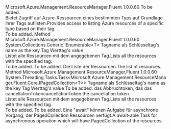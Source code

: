 <Type Name="ISupportsListingByTag&lt;T&gt;" FullName="Microsoft.Azure.Management.ResourceManager.Fluent.Core.CollectionActions.ISupportsListingByTag&lt;T&gt;">
  <TypeSignature Language="C#" Value="public interface ISupportsListingByTag&lt;T&gt;" />
  <TypeSignature Language="ILAsm" Value=".class public interface auto ansi abstract ISupportsListingByTag`1&lt;T&gt;" />
  <TypeSignature Language="DocId" Value="T:Microsoft.Azure.Management.ResourceManager.Fluent.Core.CollectionActions.ISupportsListingByTag`1" />
  <TypeSignature Language="VB.NET" Value="Public Interface ISupportsListingByTag(Of T)" />
  <TypeSignature Language="F#" Value="type ISupportsListingByTag&lt;'T&gt; = interface" />
  <AssemblyInfo>
    <AssemblyName>Microsoft.Azure.Management.ResourceManager.Fluent</AssemblyName>
    <AssemblyVersion>1.0.0.60</AssemblyVersion>
  </AssemblyInfo>
  <TypeParameters>
    <TypeParameter Name="T" />
  </TypeParameters>
  <Interfaces />
  <Docs>
    <typeparam name="T">To be added.</typeparam>
    <summary>
            <span data-ttu-id="ba910-101">Bietet Zugriff auf Azure-Ressourcen eines bestimmten Typs auf Grundlage ihrer Tags auflisten.</span><span class="sxs-lookup"><span data-stu-id="ba910-101">Provides access to listing Azure resources of a specific type based on their tag.</span></span>
            </summary>
    <remarks>To be added.</remarks>
  </Docs>
  <Members>
    <Member MemberName="ListByTag">
      <MemberSignature Language="C#" Value="public System.Collections.Generic.IEnumerable&lt;T&gt; ListByTag (string tagName, string tagValue);" />
      <MemberSignature Language="ILAsm" Value=".method public hidebysig newslot virtual instance class System.Collections.Generic.IEnumerable`1&lt;!T&gt; ListByTag(string tagName, string tagValue) cil managed" />
      <MemberSignature Language="DocId" Value="M:Microsoft.Azure.Management.ResourceManager.Fluent.Core.CollectionActions.ISupportsListingByTag`1.ListByTag(System.String,System.String)" />
      <MemberSignature Language="VB.NET" Value="Public Function ListByTag (tagName As String, tagValue As String) As IEnumerable(Of T)" />
      <MemberSignature Language="F#" Value="abstract member ListByTag : string * string -&gt; seq&lt;'T&gt;" Usage="iSupportsListingByTag.ListByTag (tagName, tagValue)" />
      <MemberType>Method</MemberType>
      <AssemblyInfo>
        <AssemblyName>Microsoft.Azure.Management.ResourceManager.Fluent</AssemblyName>
        <AssemblyVersion>1.0.0.60</AssemblyVersion>
      </AssemblyInfo>
      <ReturnValue>
        <ReturnType>System.Collections.Generic.IEnumerable&lt;T&gt;</ReturnType>
      </ReturnValue>
      <Parameters>
        <Parameter Name="tagName" Type="System.String" />
        <Parameter Name="tagValue" Type="System.String" />
      </Parameters>
      <Docs>
        <param name="tagName"><span data-ttu-id="ba910-102">Tagname als Schlüssel</span><span class="sxs-lookup"><span data-stu-id="ba910-102">tag's name as the key</span></span></param>
        <param name="tagValue"><span data-ttu-id="ba910-103">Tag Wert</span><span class="sxs-lookup"><span data-stu-id="ba910-103">tag's value</span></span></param>
        <summary>
            <span data-ttu-id="ba910-104">Listet alle Ressourcen mit dem angegebenen Tag.</span><span class="sxs-lookup"><span data-stu-id="ba910-104">Lists all the resources with the specified tag.</span></span>
            </summary>
        <returns>To be added.</returns>
        <remarks>To be added.</remarks>
        <return><span data-ttu-id="ba910-105">Die Liste der Ressourcen.</span><span class="sxs-lookup"><span data-stu-id="ba910-105">The list of resources.</span></span></return>
      </Docs>
    </Member>
    <Member MemberName="ListByTagAsync">
      <MemberSignature Language="C#" Value="public System.Threading.Tasks.Task&lt;Microsoft.Azure.Management.ResourceManager.Fluent.Core.IPagedCollection&lt;T&gt;&gt; ListByTagAsync (string tagName, string tagValue, bool loadAllPages = true, System.Threading.CancellationToken cancellationToken = null);" />
      <MemberSignature Language="ILAsm" Value=".method public hidebysig newslot virtual instance class System.Threading.Tasks.Task`1&lt;class Microsoft.Azure.Management.ResourceManager.Fluent.Core.IPagedCollection`1&lt;!T&gt;&gt; ListByTagAsync(string tagName, string tagValue, bool loadAllPages, valuetype System.Threading.CancellationToken cancellationToken) cil managed" />
      <MemberSignature Language="DocId" Value="M:Microsoft.Azure.Management.ResourceManager.Fluent.Core.CollectionActions.ISupportsListingByTag`1.ListByTagAsync(System.String,System.String,System.Boolean,System.Threading.CancellationToken)" />
      <MemberSignature Language="F#" Value="abstract member ListByTagAsync : string * string * bool * System.Threading.CancellationToken -&gt; System.Threading.Tasks.Task&lt;Microsoft.Azure.Management.ResourceManager.Fluent.Core.IPagedCollection&lt;'T&gt;&gt;" Usage="iSupportsListingByTag.ListByTagAsync (tagName, tagValue, loadAllPages, cancellationToken)" />
      <MemberType>Method</MemberType>
      <AssemblyInfo>
        <AssemblyName>Microsoft.Azure.Management.ResourceManager.Fluent</AssemblyName>
        <AssemblyVersion>1.0.0.60</AssemblyVersion>
      </AssemblyInfo>
      <ReturnValue>
        <ReturnType>System.Threading.Tasks.Task&lt;Microsoft.Azure.Management.ResourceManager.Fluent.Core.IPagedCollection&lt;T&gt;&gt;</ReturnType>
      </ReturnValue>
      <Parameters>
        <Parameter Name="tagName" Type="System.String" />
        <Parameter Name="tagValue" Type="System.String" />
        <Parameter Name="loadAllPages" Type="System.Boolean" />
        <Parameter Name="cancellationToken" Type="System.Threading.CancellationToken" />
      </Parameters>
      <Docs>
        <param name="tagName"><span data-ttu-id="ba910-106">Tagname als Schlüssel</span><span class="sxs-lookup"><span data-stu-id="ba910-106">tag's name as the key</span></span></param>
        <param name="tagValue"><span data-ttu-id="ba910-107">Tag Wert</span><span class="sxs-lookup"><span data-stu-id="ba910-107">tag's value</span></span></param>
        <param name="loadAllPages">To be added.</param>
        <param name="cancellationToken"><span data-ttu-id="ba910-108">das Abbruchtoken, das das cancellationToken</span><span class="sxs-lookup"><span data-stu-id="ba910-108">cancellationToken the cancellation token</span></span></param>
        <summary>
            <span data-ttu-id="ba910-109">Listet alle Ressourcen mit dem angegebenen Tag.</span><span class="sxs-lookup"><span data-stu-id="ba910-109">Lists all the resources with the specified tag.</span></span>
            </summary>
        <returns>To be added.</returns>
        <remarks>To be added.</remarks>
        <return><span data-ttu-id="ba910-110">Eine "await" können Aufgabe für asynchrone Vorgang, der PagedCollection Ressourcen verfügt.</span><span class="sxs-lookup"><span data-stu-id="ba910-110">A await-able Task for asynchronous operation which will have PagedCollection of the resources.</span></span></return>
      </Docs>
    </Member>
  </Members>
</Type>